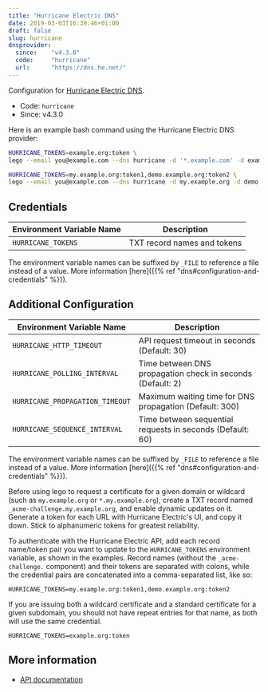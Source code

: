 ```yaml
---
title: "Hurricane Electric DNS"
date: 2019-03-03T16:39:46+01:00
draft: false
slug: hurricane
dnsprovider:
  since:    "v4.3.0"
  code:     "hurricane"
  url:      "https://dns.he.net/"
---
```


<!-- THIS DOCUMENTATION IS AUTO-GENERATED. PLEASE DO NOT EDIT. -->
<!-- providers/dns/hurricane/hurricane.toml -->
<!-- THIS DOCUMENTATION IS AUTO-GENERATED. PLEASE DO NOT EDIT. -->


Configuration for [Hurricane Electric DNS](https://dns.he.net/).


<!--more-->

- Code: `hurricane`
- Since: v4.3.0


Here is an example bash command using the Hurricane Electric DNS provider:

```bash
HURRICANE_TOKENS=example.org:token \
lego --email you@example.com --dns hurricane -d '*.example.com' -d example.com run

HURRICANE_TOKENS=my.example.org:token1,demo.example.org:token2 \
lego --email you@example.com --dns hurricane -d my.example.org -d demo.example.org
```




## Credentials

| Environment Variable Name | Description |
|-----------------------|-------------|
| `HURRICANE_TOKENS` | TXT record names and tokens |

The environment variable names can be suffixed by `_FILE` to reference a file instead of a value.
More information [here]({{% ref "dns#configuration-and-credentials" %}}).


## Additional Configuration

| Environment Variable Name | Description |
|--------------------------------|-------------|
| `HURRICANE_HTTP_TIMEOUT` | API request timeout in seconds (Default: 30) |
| `HURRICANE_POLLING_INTERVAL` | Time between DNS propagation check in seconds (Default: 2) |
| `HURRICANE_PROPAGATION_TIMEOUT` | Maximum waiting time for DNS propagation (Default: 300) |
| `HURRICANE_SEQUENCE_INTERVAL` | Time between sequential requests in seconds (Default: 60) |

The environment variable names can be suffixed by `_FILE` to reference a file instead of a value.
More information [here]({{% ref "dns#configuration-and-credentials" %}}).

Before using lego to request a certificate for a given domain or wildcard (such as `my.example.org` or `*.my.example.org`),
create a TXT record named `_acme-challenge.my.example.org`, and enable dynamic updates on it.
Generate a token for each URL with Hurricane Electric's UI, and copy it down.
Stick to alphanumeric tokens for greatest reliability.

To authenticate with the Hurricane Electric API,
add each record name/token pair you want to update to the `HURRICANE_TOKENS` environment variable, as shown in the examples.
Record names (without the `_acme-challenge.` component) and their tokens are separated with colons,
while the credential pairs are concatenated into a comma-separated list, like so:

```
HURRICANE_TOKENS=my.example.org:token1,demo.example.org:token2
```

If you are issuing both a wildcard certificate and a standard certificate for a given subdomain,
you should not have repeat entries for that name, as both will use the same credential.

```
HURRICANE_TOKENS=example.org:token
```



## More information

- [API documentation](https://dns.he.net/)

<!-- THIS DOCUMENTATION IS AUTO-GENERATED. PLEASE DO NOT EDIT. -->
<!-- providers/dns/hurricane/hurricane.toml -->
<!-- THIS DOCUMENTATION IS AUTO-GENERATED. PLEASE DO NOT EDIT. -->
